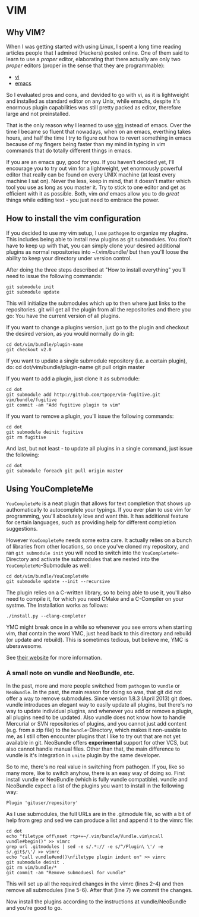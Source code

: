 # VIM

## Why VIM?

When I was getting started with using Linux, I spent a long time reading
articles people that I admired (Hackers) posted online. One of them said to
learn to use a *proper* editor, elaborating that there actually are only two
*proper* editors (proper in the sense that they are programmable):

  - [vi](https://en.wikipedia.org/wiki/Vi)
  - [emacs](https://en.wikipedia.org/wiki/Emacs)

So I evaluated pros and cons, and devided to go with vi, as it is lightweight
and installed as standard editor on any Unix, while emachs, despite it's
enormous plugin capabilities was still pretty packed as editor, therefore large
and not preinstalled.

That is the only reason why I learned to use [vim](https://en.wikipedia.org/wiki/Vim_(text_editor))
instead of emacs. Over the time I became so fluent that nowadays, when on an emacs,
everthing takes hours, and half the time I try to figure out how to revert something
in emacs because of my fingers being faster than my mind in typing in vim commands
that do totally different things in emacs.

If you are an emacs guy, good for you. If you haven't decided yet, I'll
encourage you to try out vim for a lightweight, yet enormously powerful editor
that really can be found on every UNIX machine (at least every machine I sat
on). Never the less, keep in mind, that it doesn't matter which tool you use as
long as you master it. Try to stick to one editor and get as efficient with it
as possible. Both, vim *and* emacs allow you to do *great* things while editing
text - you just need to embrace the power.


## How to install the vim configuration

If you decided to use my vim setup, I use `pathogen` to organize my plugins. This
includes being able to install new plugins as git submodules. You don't have to
keep up with that, you can simply clone your desired additional plugins as
normal repositories into ~/.vim/bundle/ but then you'll loose the ability to
keep your directory under version control.

After doing the three steps described at "How to install everything" you'll
need to issue the following commands:

	git submodule init
	git submodule update

This will initialize the submodules which up to then where just links to the
repositories. git will get all the plugin from all the repositories and there
you go: You have the current version of all plugins.

If you want to change a plugins version, just go to the plugin and checkout the
desired version, as you would normally do in git:

	cd dot/vim/bundle/plugin-name
	git checkout v2.0

If you want to update a single submodule repository (i.e. a certain plugin),
do:
	cd dot/vim/bundle/plugin-name
	git pull origin master

If you want to add a plugin, just clone it as submodule:

	cd dot
	git submodule add http://github.com/tpope/vim-fugitive.git vim/bundle/fugitive
	git commit -am "Add fugitive plugin to vim"

If you want to remove a plugin, you'll issue the following commands:

	cd dot
	git submodule deinit fugitive
	git rm fugitive

And last, but not least - to update all plugins in a single command, just issue
the following:

	cd dot
	git submodule foreach git pull origin master


## Using YouCompleteMe

`YouCompleteMe` is a neat plugin that allows for text completion that shows up
authomatically to autocomplete your typings. If you ever plan to use vim for
programming, you'll absolutely love and want this. It has additional feature for
certain languages, such as providing help for different completion suggestions.

However `YouCompleteMe` needs some extra care. It actually relies on a bunch of
libraries from other locations, so once you've cloned my repository, and ran
`git submodule init` you will need to switch into the `YouCompleteMe`-Directory
and activate the submodules that are nested into the `YouCompleteMe`-Submodule
as well:

	cd dot/vim/bundle/YouCompleteMe
	git submodule update --init --recursive

The plugin relies on a C-written library, so to being able to use it, you'll
also need to compile it, for which you need CMake and a C-Compiler on your
systme. The Installation works as follows:

	./install.py --clang-completer

YMC might break once in a while so whenever you see errors when starting vim,
that contain the word YMC, just head back to this directory and rebuild (or
update and rebuild). This is sometimes tedious, but believe me, YMC is
uberawesome.

See [their website](https://github.com/Valloric/YouCompleteMe) for more
information.


### A small note on vundle and NeoBundle, etc.

In the past, more and more people switched from `pathogen` to `vundle` or
`NeoBundle`. In the past, the main reason for doing so was, that git did not
offer a way to remove submodules. Since version 1.8.3 (April 2013) git does.
vundle introduces an elegant way to easily update all plugins, but there's no
way to update individual plugins, and whenever you add or remove a plugin, all
plugins need to be updated. Also vundle does not know how to handle Mercurial
or SVN repositories of plugins, and you cannot just add content (e.g. from a
zip file) to the `bundle`-Directory, which makes it non-usable to me, as I
still often encounter plugins that I like to try out that are not yet available
in git. NeoBundle offers **experimental** support for other VCS, but also
cannot handle manual files. Other than that, the main difference to vundle is
it's integration in `unite` plugin by the same developer.

So to me, there's no real value in switching from pathogen. If you, like so
many more, like to switch anyhow, there is an easy way of doing so. First
install vundle or NeoBundle (which is fully vundle compatible). vundle and
NeoBundle expect a list of the plugins you want to install in the following
way:

	Plugin 'gituser/repository'

As I use submodules, the full URLs are in the .gitmodule file, so with a bit of
help from grep and sed we can produce a list and append it to the vimrc file:

	cd dot
	echo "filetype off\nset rtp+=~/.vim/bundle/Vundle.vim\ncall vundle#begin()" >> vimrc
	grep url .gitmodules | sed -e s/.*:// -e s/^/Plugin\ \'/ -e s/.git$/\'/ >> vimrc
	echo "call vundle#end()\nfiletype plugin indent on" >> vimrc
	git submodule deinit .
	git rm vim/bundle/*
	git commit -am "Remove submoduesl for vundle"

This will set up all the required changes in the vimrc (lines 2-4) and then
remove all submodules (line 5-6). After that (line 7) we commit the changes.

Now install the plugins according to the instructions at vundle/NeoBundle and
you're good to go.


